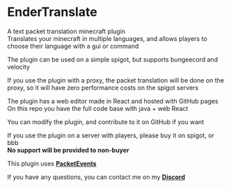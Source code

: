 # EnderTranslate

A text packet translation minecraft plugin  
Translates your minecraft in multiple languages, and allows players to choose their language with a gui or command

The plugin can be used on a simple spigot, but supports bungeecord and velocity  

If you use the plugin with a proxy, the packet translation will be done on the proxy,
so it will have zero performance costs on the spigot servers

The plugin has a web editor made in React and hosted with GitHub pages
On this repo you have the full code base with java + web React

You can modify the plugin, and contribute to it on GitHub if you want  

If you use the plugin on a server with players, please buy it on spigot, or bbb  
**No support will be provided to non-buyer**

This plugin uses **[PacketEvents](https://github.com/retrooper/packetevents)**

If you have any questions, you can contact me on my **[Discord](https://discord.gg/invite/PUnTJHThxJ)**